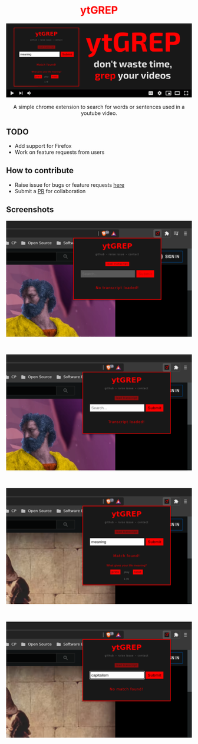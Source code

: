 <h1 align="center" style="color:#FF0000;">ytGREP</h1>

<p align="center">
  <img src="./src/assets/images/promotional/1400x560.png" alt="ytGREP:promotional">
  <p align="center">A simple chrome extension to search for words or sentences used in a youtube video.<p>
</p>

## TODO

- Add support for Firefox
- Work on feature requests from users

## How to contribute

- Raise issue for bugs or feature requests [here](https://github.com/sr1jan/ytGREP/issues)
- Submit a [PR](https://github.com/sr1jan/ytGREP/pulls) for collaboration

## Screenshots

<p align="center">
  <img src="./src/assets/images/screenshots/1.png" alt="ytGREP:Screenshot:notranscript">
</p>
<br>
<p align="center">
  <img src="./src/assets/images/screenshots/2.png" alt="ytGREP:Screenshot:transcriptloaded">
</p>
<br>
<p align="center">
  <img src="./src/assets/images/screenshots/3.png" alt="ytGREP:Screenshot:matchfound">
</p>
<br>
<p align="center">
  <img src="./src/assets/images/screenshots/4.png" alt="ytGREP:Screenshot:nomatch">
</p>
<br>
